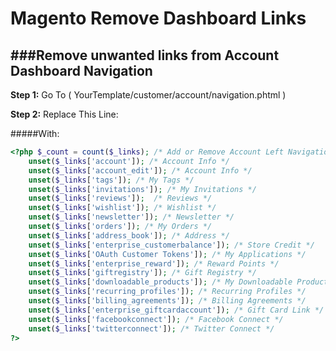 Magento Remove Dashboard Links
==============================

###Remove unwanted links from Account Dashboard Navigation
--------

**Step 1:** Go To ( YourTemplate/customer/account/navigation.phtml )


**Step 2:** Replace This Line: *<?php $_count = count($_links); ?>*


#####With:
```php
<?php $_count = count($_links); /* Add or Remove Account Left Navigation Links Here -*/
    unset($_links['account']); /* Account Info */     
    unset($_links['account_edit']); /* Account Info */            
    unset($_links['tags']); /* My Tags */
    unset($_links['invitations']); /* My Invitations */
    unset($_links['reviews']);  /* Reviews */
    unset($_links['wishlist']); /* Wishlist */
    unset($_links['newsletter']); /* Newsletter */
    unset($_links['orders']); /* My Orders */
    unset($_links['address_book']); /* Address */
    unset($_links['enterprise_customerbalance']); /* Store Credit */
    unset($_links['OAuth Customer Tokens']); /* My Applications */
    unset($_links['enterprise_reward']); /* Reward Points */
    unset($_links['giftregistry']); /* Gift Registry */
    unset($_links['downloadable_products']); /* My Downloadable Products */
    unset($_links['recurring_profiles']); /* Recurring Profiles */
    unset($_links['billing_agreements']); /* Billing Agreements */
    unset($_links['enterprise_giftcardaccount']); /* Gift Card Link */
    unset($_links['facebookconnect']); /* Facebook Connect */
    unset($_links['twitterconnect']); /* Twitter Connect */
?> 
```

